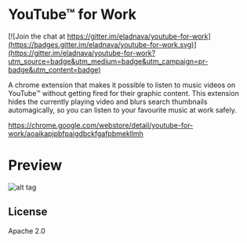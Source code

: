 # YouTube™ for Work

[![Join the chat at https://gitter.im/eladnava/youtube-for-work](https://badges.gitter.im/eladnava/youtube-for-work.svg)](https://gitter.im/eladnava/youtube-for-work?utm_source=badge&utm_medium=badge&utm_campaign=pr-badge&utm_content=badge)

A chrome extension that makes it possible to listen to music videos on YouTube™ without getting fired for their graphic content. This extension hides the currently playing video and blurs search thumbnails automagically, so you can listen to your favourite music at work safely.

https://chrome.google.com/webstore/detail/youtube-for-work/aoaikapjpbfpaigdbckfgafpbmekllmh

# Preview

![alt tag](https://raw.github.com/eladnava/youtube-for-work/master/assets/img/preview.png)

## License

Apache 2.0
